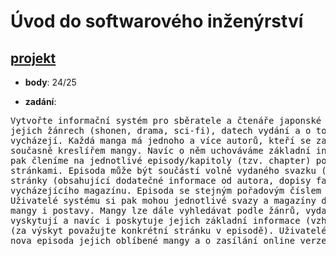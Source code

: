 # Úvod do softwarového inženýrství

## [projekt](https://github.com/miricinka/VUT_FIT/blob/master/IUS/xkolar76.pdf)
* **body**: 24/25

* **zadání**:
<pre>
Vytvořte informační systém pro sběratele a čtenáře japonské mangy. Systém uchovává informace o jednotlivých mangách,
jejich žánrech (shonen, drama, sci-fi), datech vydání a o tom, zda jsou dokončené, a případně jak pravidelně 
vycházejí. Každá manga má jednoho a více autorů, kteří se zaměřují na konkrétní žánry. Autor může a nemusí být 
současně kreslířem mangy. Navíc o něm uchováváme základní informace jako je věk, adresa bydliště, apod. Mangu 
pak členíme na jednotlivé episody/kapitoly (tzv. chapter) popsané jménem, pořadovým číslem, obalem a jednotlivými 
stránkami. Episoda může být součástí volně vydaného svazku (tzv. volume), který současně obsahuje dodatečné 
stránky (obsahující dodatečné informace od autora, dopisy fanoušků, apod.), a nebo součástí pravidelně 
vycházejícího magazínu. Episoda se stejným pořadovým číslem může být součásti jak magazínu tak svazku. 
Uživatelé systému si pak mohou jednotlivé svazy a magazíny dopředu objednávat, a vést si své oblíbené 
mangy i postavy. Mangy lze dále vyhledávat podle žánrů, vydavatelích, či postavách, které se v nich 
vyskytují a navíc i poskytuje jejich základní informace (vzhled, věk,...) a rovněž první a poslední výskyt v dané manze 
(za výskyt považujte konkrétní stránku v episodě). Uživatelé se mohou rovněž přihlásit o upozornění, když vyjde 
nova episoda jejich oblíbené mangy a o zasílání online verze zakoupených svazků a magazínů.
</pre>
